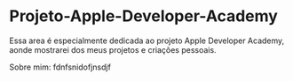 # Projeto-Apple-Developer-Academy
Essa area é especialmente dedicada ao projeto Apple Developer Academy, aonde mostrarei dos meus projetos e criações pessoais.

Sobre mim:
fdnfsnidofjnsdjf
